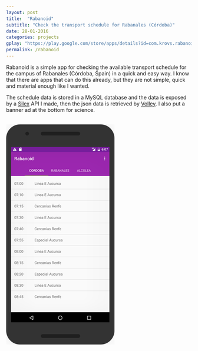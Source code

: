 ```yaml
---
layout: post
title:  "Rabanoid"
subtitle: "Check the transport schedule for Rabanales (Córdoba)"
date: 28-01-2016
categories: projects
gplay: "https://play.google.com/store/apps/details?id=com.krovs.rabanoid"
permalink: /rabanoid
---
```


Rabanoid is a simple app for checking the available transport schedule for the campus of Rabanales (Córdoba, Spain) in a quick and easy way.
I know that there are apps that can do this already, but they are not simple, quick and material enough like I wanted.

The schedule data is stored in a MySQL database and the data is exposed by a [Silex](http://silex.sensiolabs.org/) API I made, then the json data is retrieved by [Volley](http://developer.android.com/intl/es/training/volley/index.html).
I also put a banner ad at the bottom for science.

<br>

<div class="row">
    <div class="col-xs-12 col-sm-12 col-md-12">
        <a href="#" class="thumbnail">
             <img src="/images/raba1.png" class="img-responsive">
        </a>
    </div>
</div>
